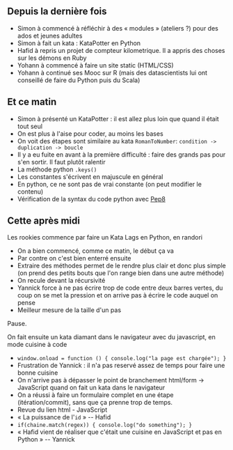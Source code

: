 ## Depuis la dernière fois

- Simon à commencé à réfléchir à des « modules » (ateliers ?) pour des ados et jeunes adultes
- Simon à fait un kata : KataPotter en Python
- Hafid à repris un projet de compteur kilometrique. Il a appris des choses sur les démons en Ruby
- Yohann à commencé à faire un site static (HTML/CSS)
- Yohann à continué ses Mooc sur R (mais des datascientists lui ont conseillé de faire du Python puis du Scala)


## Et ce matin

- Simon à présenté un KataPotter : il est allez plus loin que quand il était tout seul
- On est plus à l'aise pour coder, au moins les bases
- On voit des étapes sont similaire au kata `RomanToNumber`: `condition -> duplication -> boucle`
- Il y a eu fuite en avant à la première difficulté : faire des grands pas pour s'en sortir. Il faut plutôt ralentir
- La méthode python `.keys()`
- Les constantes s'écrivent en majuscule en général
- En python, ce ne sont pas de vrai constante (on peut modifier le contenu)
- Vérification de la syntax du code python avec [Pep8](https://www.python.org/dev/peps/pep-0008/)

## Cette après midi

Les rookies commence par faire un Kata Lags en Python, en randori

- On a bien commencé, comme ce matin, le début ça va
- Par contre on c'est bien enterré ensuite
- Extraire des méthodes permet de le rendre plus clair et donc plus simple (on prend des petits bouts que l'on range bien dans une autre méthode)
- On recule devant la récursivité
- Yannick force à ne pas écrire trop de code entre deux barres vertes, du coup on se met la pression et on arrive pas à écrire le code auquel on pense
- Meilleur mesure de la taille d'un pas

Pause.

On fait ensuite un kata diamant dans le navigateur avec du javascript, en mode cuisine à code

- `window.onload = function () { console.log("la page est chargée"); }`
- Frustration de Yannick : il n'a pas reservé assez de temps pour faire une bonne cuisine
- On n'arrive pas à dépasser le point de branchement html/form -> JavaScript quand on fait un kata dans le navigateur
- On a réussi à faire un formulaire complet en une étape (itération/commit), sans que ça prenne trop de temps.
- Revue du lien html - JavaScript
- « La puissance de l'`id` » -- Hafid
- `if(chaine.match(regex)) { console.log("do something"); }`
- « Hafid vient de réaliser que c'était une cuisine en JavaScript et pas en Python » -- Yannick


